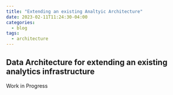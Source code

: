```yaml
---
title: "Extending an existing Analtyic Architecture"
date: 2023-02-11T11:24:30-04:00
categories:
  - blog
tags:
  - architecture
---
```


## Data Architecture for extending an existing analytics infrastructure

Work in Progress